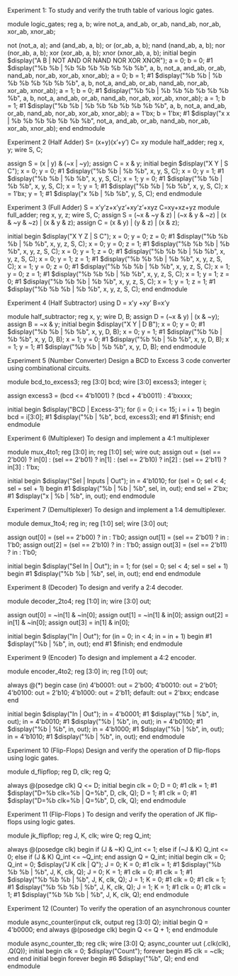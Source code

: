 Experiment 1: To study and verify the truth table of various logic gates.

module logic_gates;
   reg a, b;
   wire not_a, and_ab, or_ab, nand_ab, nor_ab, xor_ab, xnor_ab;

   not (not_a, a);
   and (and_ab, a, b);
   or (or_ab, a, b);
   nand (nand_ab, a, b);
   nor (nor_ab, a, b);
   xor (xor_ab, a, b);
   xnor (xnor_ab, a, b);
   initial begin
       $display("A B | NOT AND OR NAND NOR XOR XNOR");
       a = 0; b = 0; #1 $display("%b %b | %b   %b   %b   %b    %b   %b    %b", a, b, not_a, and_ab, or_ab, nand_ab, nor_ab, xor_ab, xnor_ab);
       a = 0; b = 1; #1 $display("%b %b | %b   %b   %b   %b    %b   %b    %b", a, b, not_a, and_ab, or_ab, nand_ab, nor_ab, xor_ab, xnor_ab);
       a = 1; b = 0; #1 $display("%b %b | %b   %b   %b   %b    %b   %b    %b", a, b, not_a, and_ab, or_ab, nand_ab, nor_ab, xor_ab, xnor_ab);
       a = 1; b = 1; #1 $display("%b %b | %b   %b   %b   %b    %b   %b    %b", a, b, not_a, and_ab, or_ab, nand_ab, nor_ab, xor_ab, xnor_ab);
       a = 1'bx; b = 1'bx; #1 $display("x x | %b   %b   %b   %b    %b   %b    %b", not_a, and_ab, or_ab, nand_ab, nor_ab, xor_ab, xnor_ab);
   end
endmodule

Experiment 2 (Half Adder) S= (x+y)(x’+y’) C= xy 
module half_adder;
   reg x, y;
   wire S, C;

   assign S = (x | y) & (~x | ~y);
   assign C = x & y;
   initial begin
       $display("X Y | S C");
       x = 0; y = 0; #1 $display("%b %b | %b %b", x, y, S, C);
       x = 0; y = 1; #1 $display("%b %b | %b %b", x, y, S, C);
       x = 1; y = 0; #1 $display("%b %b | %b %b", x, y, S, C);
       x = 1; y = 1; #1 $display("%b %b | %b %b", x, y, S, C);
       x = 1'bx; y = 1; #1 $display("x %b | %b %b", y, S, C);
   end
endmodule

Experiment 3 (Full Adder) S = x’y’z+x’yz’+xy’z’+xyz C=xy+xz+yz 
module full_adder;
   reg x, y, z;
   wire S, C;
   assign S = (~x & ~y & z) | (~x & y & ~z) | (x & ~y & ~z) | (x & y & z);
   assign C = (x & y) | (y & z) | (x & z);

   initial begin
       $display("X Y Z | S C");
       x = 0; y = 0; z = 0; #1 $display("%b %b %b | %b %b", x, y, z, S, C);
       x = 0; y = 0; z = 1; #1 $display("%b %b %b | %b %b", x, y, z, S, C);
       x = 0; y = 1; z = 0; #1 $display("%b %b %b | %b %b", x, y, z, S, C);
       x = 0; y = 1; z = 1; #1 $display("%b %b %b | %b %b", x, y, z, S, C);
       x = 1; y = 0; z = 0; #1 $display("%b %b %b | %b %b", x, y, z, S, C);
       x = 1; y = 0; z = 1; #1 $display("%b %b %b | %b %b", x, y, z, S, C);
       x = 1; y = 1; z = 0; #1 $display("%b %b %b | %b %b", x, y, z, S, C);
       x = 1; y = 1; z = 1; #1 $display("%b %b %b | %b %b", x, y, z, S, C);
   end
endmodule

Experiment 4 (Half Subtractor) using D = x’y +xy’ B=x’y 

module half_subtractor;
   reg x, y;
   wire D, B;
   assign D = (~x & y) | (x & ~y);
   assign B = ~x & y;
   initial begin
       $display("X Y | D B");
       x = 0; y = 0; #1 $display("%b %b | %b %b", x, y, D, B);
       x = 0; y = 1; #1 $display("%b %b | %b %b", x, y, D, B);
       x = 1; y = 0; #1 $display("%b %b | %b %b", x, y, D, B);
       x = 1; y = 1; #1 $display("%b %b | %b %b", x, y, D, B);
   end
endmodule

Experiment 5 (Number Converter)  Design a BCD to Excess 3 code converter using combinational circuits. 

module bcd_to_excess3;
   reg [3:0] bcd;
   wire [3:0] excess3;
   integer i;  

   assign excess3 = (bcd <= 4'b1001) ? (bcd + 4'b0011) : 4'bxxxx;

   initial begin
       $display("BCD  | Excess-3");
       for (i = 0; i <= 15; i = i + 1) begin
           bcd = i[3:0]; 
           #1 $display("%b | %b", bcd, excess3);
       end
       #1 $finish; 
   end
endmodule

Experiment 6 (Multiplexer) To design and implement a 4:1 multiplexer

module mux_4to1;
   reg [3:0] in;
   reg [1:0] sel;
   wire out;
   assign out = (sel == 2'b00) ? in[0] :
                (sel == 2'b01) ? in[1] :
                (sel == 2'b10) ? in[2] :
                (sel == 2'b11) ? in[3] : 1'bx; 

   initial begin
       $display("Sel | Inputs | Out");
       in = 4'b1010;
       for (sel = 0; sel < 4; sel = sel + 1) begin
           #1 $display("%b | %b | %b", sel, in, out);
       end
       sel = 2'bx; #1 $display("x | %b | %b", in, out);
   end
endmodule

Experiment 7 (Demultiplexer) To design and implement a 1:4 demultiplexer.

module demux_1to4;
   reg in;
   reg [1:0] sel;
   wire [3:0] out;
   
   assign out[0] = (sel == 2'b00) ? in : 1'b0;
   assign out[1] = (sel == 2'b01) ? in : 1'b0;
   assign out[2] = (sel == 2'b10) ? in : 1'b0;
   assign out[3] = (sel == 2'b11) ? in : 1'b0;

   initial begin
       $display("Sel In | Out");
       in = 1;
       for (sel = 0; sel < 4; sel = sel + 1) begin
           #1 $display("%b %b | %b", sel, in, out);
       end
   end
endmodule

Experiment 8 (Decoder) To design and verify a 2:4 decoder. 

module decoder_2to4;
   reg [1:0] in;
   wire [3:0] out;

   assign out[0] = ~in[1] & ~in[0];
   assign out[1] = ~in[1] & in[0];
   assign out[2] = in[1] & ~in[0];
   assign out[3] = in[1] & in[0];

   initial begin
       $display("In | Out");
       for (in = 0; in < 4; in = in + 1) begin
           #1 $display("%b | %b", in, out);
       end
       #1 $finish;
   end
endmodule

Experiment 9 (Encoder) To design and implement a 4:2 encoder. 

module encoder_4to2;
   reg [3:0] in;
   reg [1:0] out;
   
   always @(*) begin
       case (in)
           4'b0001: out = 2'b00;
           4'b0010: out = 2'b01;
           4'b0100: out = 2'b10;
           4'b1000: out = 2'b11;
           default: out = 2'bxx; 
       endcase
   end

   initial begin
       $display("In    | Out");
       in = 4'b0001; #1 $display("%b | %b", in, out);
       in = 4'b0010; #1 $display("%b | %b", in, out);
       in = 4'b0100; #1 $display("%b | %b", in, out);
       in = 4'b1000; #1 $display("%b | %b", in, out);
       in = 4'b1010; #1 $display("%b | %b", in, out); 
   end
endmodule

Experiment 10 (Flip-Flops) Design and verify the operation of D flip-flops using logic gates. 

module d_flipflop;
   reg D, clk;
   reg Q;

   always @(posedge clk) Q <= D;
   initial begin
       clk = 0;
       D = 0;
       #1 clk = 1; #1 $display("D=%b clk=%b | Q=%b", D, clk, Q);
       D = 1;
       #1 clk = 0; #1 $display("D=%b clk=%b | Q=%b", D, clk, Q);
   end
endmodule

Experiment 11 (Flip-Flops ) To design and verify the operation of JK flip-flops using logic gates. 

module jk_flipflop;
   reg J, K, clk;
   wire Q;
   reg Q_int;

   always @(posedge clk) begin
       if (J & ~K) Q_int <= 1;
       else if (~J & K) Q_int <= 0;
       else if (J & K) Q_int <= ~Q_int;
   end
   assign Q = Q_int;
   initial begin
       clk = 0;
       Q_int = 0;
       $display("J K clk | Q");
       J = 0; K = 0; #1 clk = 1; #1 $display("%b %b %b | %b", J, K, clk, Q);
       J = 0; K = 1; #1 clk = 0; #1 clk = 1; #1 $display("%b %b %b | %b", J, K, clk, Q);
       J = 1; K = 0; #1 clk = 0; #1 clk = 1; #1 $display("%b %b %b | %b", J, K, clk, Q);
       J = 1; K = 1; #1 clk = 0; #1 clk = 1; #1 $display("%b %b %b | %b", J, K, clk, Q);
   end
endmodule

Experiment 12 (Counter) To verify the operation of an asynchronous counter

module async_counter(input clk, output reg [3:0] Q);
   initial begin
       Q = 4'b0000; 
   end
   always @(posedge clk) begin
       Q <= Q + 1;
   end
endmodule

module async_counter_tb;
   reg clk;
   wire [3:0] Q;
   async_counter uut (.clk(clk), .Q(Q));
   initial begin
       clk = 0;
       $display("Count");
       forever begin
           #5 clk = ~clk; 
       end
   end
   initial begin
       forever begin
           #6 $display("%b", Q);
       end
   end
endmodule



